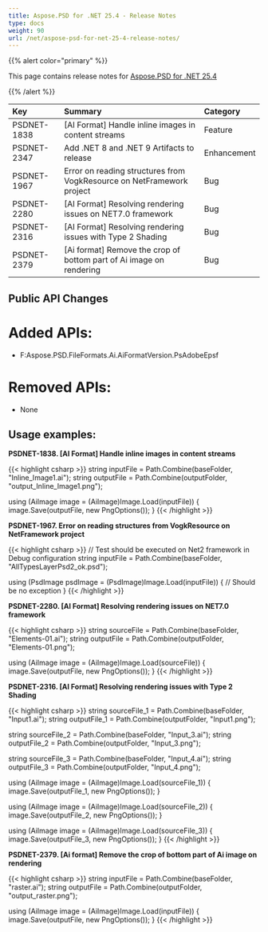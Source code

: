 ```yaml
---
title: Aspose.PSD for .NET 25.4 - Release Notes
type: docs
weight: 90
url: /net/aspose-psd-for-net-25-4-release-notes/
---
```


{{% alert color="primary" %}}

This page contains release notes for [Aspose.PSD for .NET 25.4](https://www.nuget.org/packages/Aspose.PSD/)

{{% /alert %}}

| **Key**     | **Summary**                                                                               | **Category** |
|:------------|:------------------------------------------------------------------------------------------|:------------|
| PSDNET-1838 | [AI Format] Handle inline images in content streams                                       | Feature |
| PSDNET-2347 | Add .NET 8 and .NET 9 Artifacts to release                                                | Enhancement |
| PSDNET-1967 | Error on reading structures from VogkResource on NetFramework project                     | Bug |
| PSDNET-2280 | [AI Format] Resolving rendering issues on NET7.0 framework                                | Bug |
| PSDNET-2316 | [AI Format] Resolving rendering issues with Type 2 Shading                                | Bug |
| PSDNET-2379 | [Ai format] Remove the crop of bottom part of Ai image on rendering                       | Bug |


## **Public API Changes**
# **Added APIs:**
- F:Aspose.PSD.FileFormats.Ai.AiFormatVersion.PsAdobeEpsf

# **Removed APIs:**
- None


## **Usage examples:**

**PSDNET-1838. [AI Format] Handle inline images in content streams**

{{< highlight csharp >}}
string inputFile = Path.Combine(baseFolder, "Inline_Image1.ai");
string outputFile = Path.Combine(outputFolder, "output_Inline_Image1.png");

using (AiImage image = (AiImage)Image.Load(inputFile))
{
    image.Save(outputFile, new PngOptions());
}
{{< /highlight >}}

**PSDNET-1967. Error on reading structures from VogkResource on NetFramework project**

{{< highlight csharp >}}
// Test should be executed on Net2 framework in Debug configuration
string inputFile = Path.Combine(baseFolder, "AllTypesLayerPsd2_ok.psd");

using (PsdImage psdImage = (PsdImage)Image.Load(inputFile))
{
    // Should be no exception
}
{{< /highlight >}}

**PSDNET-2280. [AI Format] Resolving rendering issues on NET7.0 framework**

{{< highlight csharp >}}
string sourceFile = Path.Combine(baseFolder, "Elements-01.ai");
string outputFile = Path.Combine(outputFolder, "Elements-01.png");

using (AiImage image = (AiImage)Image.Load(sourceFile))
{
    image.Save(outputFile, new PngOptions());
}
{{< /highlight >}}

**PSDNET-2316. [AI Format] Resolving rendering issues with Type 2 Shading**

{{< highlight csharp >}}
string sourceFile_1 = Path.Combine(baseFolder, "Input1.ai");
string outputFile_1 = Path.Combine(outputFolder, "Input1.png");

string sourceFile_2 = Path.Combine(baseFolder, "Input_3.ai");
string outputFile_2 = Path.Combine(outputFolder, "Input_3.png");

string sourceFile_3 = Path.Combine(baseFolder, "Input_4.ai");
string outputFile_3 = Path.Combine(outputFolder, "Input_4.png");

using (AiImage image = (AiImage)Image.Load(sourceFile_1))
{
    image.Save(outputFile_1, new PngOptions());
}

using (AiImage image = (AiImage)Image.Load(sourceFile_2))
{
    image.Save(outputFile_2, new PngOptions());
}

using (AiImage image = (AiImage)Image.Load(sourceFile_3))
{
    image.Save(outputFile_3, new PngOptions());
}
{{< /highlight >}}

**PSDNET-2379. [Ai format] Remove the crop of bottom part of Ai image on rendering**

{{< highlight csharp >}}
string inputFile = Path.Combine(baseFolder, "raster.ai");
string outputFile = Path.Combine(outputFolder, "output_raster.png");

using (AiImage image = (AiImage)Image.Load(inputFile))
{
    image.Save(outputFile, new PngOptions());
}
{{< /highlight >}}